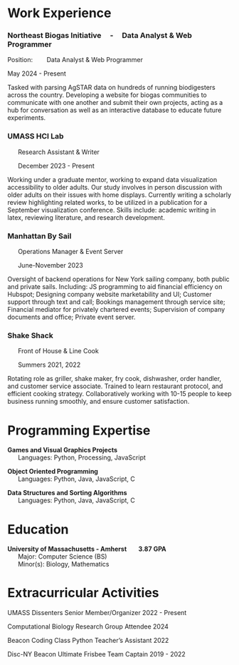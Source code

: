 

<!-- div style="text-align: center;">
      <img src="https://github.com/Henry-WK/henry-wk.github.io/assets/152219380/644743a4-1010-45ad-83ec-152d4a763922" height="800" width ="1000">
</div !-->

# Work Experience	
### Northeast Biogas Initiative  &nbsp;&nbsp;&nbsp; - &nbsp;&nbsp;&nbsp; Data Analyst & Web Programmer

Position: &nbsp;&nbsp;&nbsp;&nbsp;&nbsp;&nbsp; Data Analyst & Web Programmer

May 2024 - Present

Tasked with parsing AgSTAR data on hundreds of running biodigesters across the country. Developing a website for biogas communities to communicate with one another and submit their own projects, acting as a hub for conversation as well as an interactive database to educate future experiments. 

### UMASS HCI Lab		

&nbsp;&nbsp;&nbsp;&nbsp;&nbsp;&nbsp;Research Assistant & Writer     

&nbsp;&nbsp;&nbsp;&nbsp;&nbsp;&nbsp;December 2023 - Present 

Working under a graduate mentor, working to expand data visualization accessibility to older adults. Our study involves in person discussion 
with older adults on their issues with home displays. Currently writing a scholarly review highlighting related works, to be utilized in a 
publication for a September visualization conference. Skills include: academic writing in latex, reviewing literature, and research development.

### Manhattan By Sail	

&nbsp;&nbsp;&nbsp;&nbsp;&nbsp;&nbsp;Operations Manager & Event Server    

&nbsp;&nbsp;&nbsp;&nbsp;&nbsp;&nbsp;June-November 2023  

Oversight of backend operations for New York sailing company, both public and private sails. 
Including: JS programming to aid financial efficiency on Hubspot; Designing company website 
marketability and UI; Customer support through text and call; Bookings management through 
service site; Financial mediator for privately chartered events; Supervision of company 
documents and office; Private event server.

### Shake Shack		

&nbsp;&nbsp;&nbsp;&nbsp;&nbsp;&nbsp;Front of House & Line Cook  	

&nbsp;&nbsp;&nbsp;&nbsp;&nbsp;&nbsp;Summers 2021, 2022  

Rotating role as griller, shake maker, fry cook, dishwasher, order handler, and customer service
associate. Trained to learn restaurant protocol, and efficient cooking strategy.  Collaboratively 
working with 10-15 people to keep business running smoothly, and ensure customer 
satisfaction.

# Programming Expertise 
**Games and Visual Graphics Projects**  
&nbsp;&nbsp;&nbsp;&nbsp;&nbsp;&nbsp;Languages: 	Python, Processing, JavaScript  

**Object Oriented Programming**  
&nbsp;&nbsp;&nbsp;&nbsp;&nbsp;&nbsp;Languages:	Python, Java, JavaScript, C  

**Data Structures and Sorting Algorithms**  
&nbsp;&nbsp;&nbsp;&nbsp;&nbsp;&nbsp;Languages:	Python, Java, JavaScript, C  

# Education
**University of Massachusetts - Amherst &nbsp;&nbsp;&nbsp;&nbsp;&nbsp;&nbsp; 3.87 GPA**  
&nbsp;&nbsp;&nbsp;&nbsp;&nbsp;&nbsp;Major: Computer Science (BS)  		
&nbsp;&nbsp;&nbsp;&nbsp;&nbsp;&nbsp;Minor(s): Biology, Mathematics

# Extracurricular Activities
UMASS Dissenters 				      Senior Member/Organizer 		  	2022 - Present

Computational Biology Research Group	Attendee					      2024

Beacon Coding Class				Python Teacher’s Assistant			2022

Disc-NY Beacon Ultimate Frisbee 		Team Captain 					2019 - 2022
